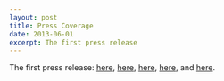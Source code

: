 ```yaml
---
layout: post
title: Press Coverage
date: 2013-06-01
excerpt: The first press release
---
```


The first press release:
[here](http://www.ideaggroup.com/document/10977394/farmlogs-backs-purdue-universitys-isoblue-project-to-make-precision-ag-data-more-open),
[here](http://www.agprofessional.com/news/ISOBlue-to-send-equipment-data-to-smartphones-213321221.html),
[here](http://precisionpays.com/2013/06/farmlogs-sponsor-isoblue-project/),
[here](http://www.progressiveforage.com/news/industry-news/purdue-university-launches-open-source-project-for-farmers),
and 
[here](http://precisionfarmingdealer.com/content/purdues-isoblue-project-aims-make-precision-farming-data-more-open).
